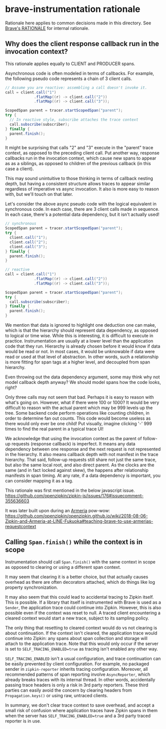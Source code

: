 # brave-instrumentation rationale
Rationale here applies to common decisions made in this directory. See
[Brave's RATIONALE](../brave/RATIONALE.md) for internal rationale.

## Why does the client response callback run in the invocation context?
This rationale applies equally to CLIENT and PRODUCER spans.

Asynchronous code is often modeled in terms of callbacks. For example, the
following pseudo code represents a chain of 3 client calls.
```java
// Assume you are reactive: assembling a call doesn't invoke it.
call = client.call("1")
             .flatMap((r) -> client.call("2"))
             .flatMap((r) -> client.call("3"));

ScopedSpan parent = tracer.startScopedSpan("parent");
try {
  // In reactive style, subscribe attaches the trace context
  call.subscribe(subscriber);
} finally {
  parent.finish();
}
```

It might be surprising that calls "2" and "3" execute in the "parent" trace
context, as opposed to the preceding client call. Put another way, response
callbacks run in the invocation context, which cause new spans to appear as
as a siblings, as opposed to children of the previous callback (in this case
a client).

This may sound unintuitive to those thinking in terms of callback nesting depth,
but having a consistent structure allows traces to appear similar regardless of
imperative vs async invocation. It also is more easy to reason with, but we'll
touch on that later.

Let's consider the above async pseudo code with the logical equivalent in
synchronous code. In each case, there are 3 client calls made in sequence. In
each case, there's a potential data dependency, but it isn't actually used!
```java
// synchronous
ScopedSpan parent = tracer.startScopedSpan("parent");
try {
  client.call("1");
  client.call("2");
  client.call("3");
} finally {
  parent.finish();
}

// reactive
call = client.call("1")
             .flatMap((r) -> client.call("2"))
             .flatMap((r) -> client.call("3"));

ScopedSpan parent = tracer.startScopedSpan("parent");
try {
  call.subscribe(subscriber);
} finally {
  parent.finish();
}
```

We mention that data is ignored to highlight one deduction one can make, which
is that the hierarchy should represent data dependency, as opposed to logical
or time wise. While this is interesting, it is difficult to execute in
practice. Instrumentation are usually at a lower level than the application
code that they run. Hierarchy is already chosen before it would know if data
would be read or not. In most cases, it would be unknowable if data were read
or used at that level of abstraction. In other words, such a relationship is
more fitting for span tags at a higher level, and decoupled from span
hierarchy.

Even throwing out the data dependency argument, some may think why not model
callback depth anyway? We should model spans how the code looks, right?

Only three calls may not seem that bad. Perhaps it is easy to reason with
what's going on. However, what if there were 100 or 1000? It would be very
difficult to reason with the actual parent which may be 999 levels up the tree.
Some backend code perform operations like counting children, in order to
determine fan out counts. This code would become useless as there would only
ever be one child! Put visually, imagine clicking '-' 999 times to find the
real parent in a typical trace UI!

We acknowledge that using the invocation context as the parent of follow-up
requests (response callback) is imperfect. It means any data dependency between
one response and the next request is not represented in the hierarchy. It also
means callback depth with not manifest in the trace hierarchy. That said,
follow-up requests still share not just the same trace, but also the same local
root, and also direct parent. As the clocks are the same (and in fact locked
against skew), the happens after relationship manifests in span timing. At any
rate, if a data dependency is important, you can consider mapping it as a tag.

This rationale was first mentioned in the below javascript issue.
https://github.com/openzipkin/zipkin-js/issues/176#issuecomment-355636603

It was later built upon during an [Armeria](https://github.com/line/armeria) pow-wow:
https://github.com/openzipkin/openzipkin.github.io/wiki/2018-08-06-Zipkin-and-Armeria-at-LINE-Fukuoka#teaching-brave-to-use-armerias-requestcontext

## Calling `Span.finish()` while the context is in scope
Instrumentation should call `Span.finish()` with the same context in scope as
opposed to clearing or using a different span context.

It may seem that clearing it is a better choice, but that actually causes
overhead as there are often decorators attached, which do things like log
property synchronization.

It may also seem that this could lead to accidental tracing to Zipkin itself.
This is possible. If a library that itself is instrumented with Brave is used
as a `Sender`, the application trace could continue into Zipkin. However, this
is also possible even if the context was reset to null. A traced client
encountering a cleared context would start a new trace, subject to its sampling
policy.

The only thing that resetting to cleared context would do vs not clearing is
about continuation. If the context isn't cleared, the application trace would
continue into Zipkin: any spans about span collection and storage will attach
to the application trace. Note that this would only occur if the server is set
to `SELF_TRACING_ENABLED=true` as tracing isn't enabled any other way.

`SELF_TRACING_ENABLED` isn't a usual configuration, and trace continuation can
be easily prevented by client configuration. For example, no packaged sender in
`zipkin-reporter` inherits tracing configuration. Moreover, all recommended
patterns of span reporting involve `AsyncReporter`, which already breaks traces
with its internal thread. In other words, accidentally passing trace headers is
only a risk in 3rd party reporters. These third parties can easily avoid the
concern by clearing headers from `Propagation.keys()` or using raw, untraced
clients.

In summary, we don't clear trace context to save overhead, and accept a small
risk of confusion where application traces have Zipkin spans in them when the
server has `SELF_TRACING_ENABLED=true` and a 3rd party traced reporter is in
use.
